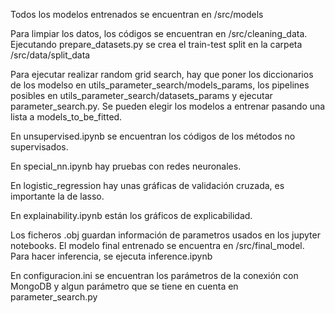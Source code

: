 Todos los modelos entrenados se encuentran en /src/models

Para limpiar los datos, los códigos se encuentran en /src/cleaning_data. Ejecutando prepare_datasets.py se crea el train-test split en la carpeta /src/data/split_data

Para ejecutar realizar random grid search, hay que poner los diccionarios de los modelso en utils_parameter_search/models_params, los pipelines posibles en utils_parameter_search/datasets_params y ejecutar parameter_search.py. Se pueden elegir los modelos a entrenar pasando una lista a models_to_be_fitted.

En unsupervised.ipynb se encuentran los códigos de los métodos no supervisados.

En special_nn.ipynb hay pruebas con redes neuronales.

En logistic_regression hay unas gráficas de validación cruzada, es importante la de lasso.

En explainability.ipynb están los gráficos de explicabilidad.

Los ficheros .obj guardan información de parametros usados en los jupyter notebooks. El modelo final entrenado se encuentra en /src/final_model. Para hacer inferencia, se ejecuta inference.ipynb

En configuracion.ini se encuentran los parámetros de la conexión con MongoDB y algun parámetro que se tiene en cuenta en parameter_search.py
